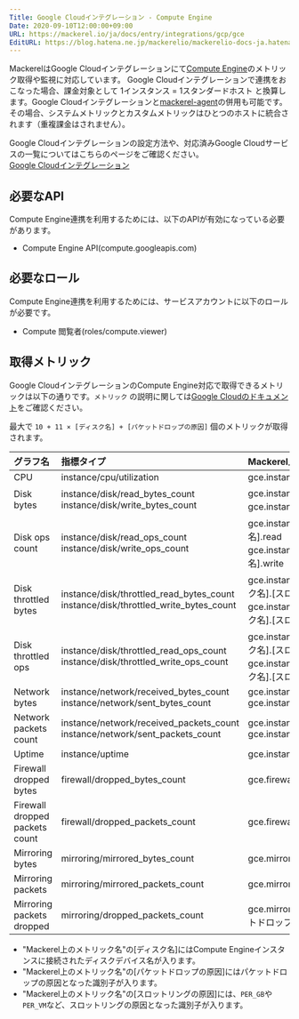```yaml
---
Title: Google Cloudインテグレーション - Compute Engine
Date: 2020-09-10T12:00:00+09:00
URL: https://mackerel.io/ja/docs/entry/integrations/gcp/gce
EditURL: https://blog.hatena.ne.jp/mackerelio/mackerelio-docs-ja.hatenablog.mackerel.io/atom/entry/26006613631814925
---
```


MackerelはGoogle Cloudインテグレーションにて<a href="https://cloud.google.com/compute" target="_blank">Compute Engine</a>のメトリック取得や監視に対応しています。
Google Cloudインテグレーションで連携をおこなった場合、課金対象として 1インスタンス = 1スタンダードホスト と換算します。Google Cloudインテグレーションと[mackerel-agent](https://mackerel.io/ja/docs/entry/howto/install-agent)の併用も可能です。その場合、システムメトリックとカスタムメトリックはひとつのホストに統合されます（重複課金はされません）。

Google Cloudインテグレーションの設定方法や、対応済みGoogle Cloudサービスの一覧についてはこちらのページをご確認ください。<br>
<a href="https://mackerel.io/ja/docs/entry/integrations/gcp">Google Cloudインテグレーション</a>

## 必要なAPI
Compute Engine連携を利用するためには、以下のAPIが有効になっている必要があります。

- Compute Engine API(compute.googleapis.com)

## 必要なロール
Compute Engine連携を利用するためには、サービスアカウントに以下のロールが必要です。

- Compute 閲覧者(roles/compute.viewer)

## 取得メトリック
Google CloudインテグレーションのCompute Engine対応で取得できるメトリックは以下の通りです。`メトリック` の説明に関しては<a href="https://cloud.google.com/monitoring/api/metrics_gcp" target="_blank">Google Cloudのドキュメント</a>をご確認ください。

最大で `10 + 11 × [ディスク名] + [パケットドロップの原因]` 個のメトリックが取得されます。

|グラフ名|指標タイプ|Mackerel上のメトリック名|単位|
|:---|:---|:---|:---|
|CPU|instance/cpu/utilization|gce.instance.cpu.used|percentage|
|Disk bytes|instance/disk/read_bytes_count<br>instance/disk/write_bytes_count|gce.instance.disk_io.[ディスク名].read<br>gce.instance.disk_io.[ディスク名].write|bytes|
|Disk ops count|instance/disk/read_ops_count<br>instance/disk/write_ops_count|gce.instance.disk_ops.[ディスク名].read<br>gce.instance.disk_ops.[ディスク名].write|integer|
|Disk throttled bytes|instance/disk/throttled_read_bytes_count<br>instance/disk/throttled_write_bytes_count|gce.instance.disk-throttled_io.[ディスク名].[スロットリングの原因].read<br>gce.instance.disk-throttled_io.[ディスク名].[スロットリングの原因].write|bytes|
|Disk throttled ops|instance/disk/throttled_read_ops_count<br>instance/disk/throttled_write_ops_count|gce.instance.disk-throttled_ops.[ディスク名].[スロットリングの原因].read<br>gce.instance.disk-throttled_ops.[ディスク名].[スロットリングの原因].write|integer|
|Network bytes|instance/network/received_bytes_count<br>instance/network/sent_bytes_count|gce.instance.network.received<br>gce.instance.network.sent|bytes|
|Network packets count|instance/network/received_packets_count<br>instance/network/sent_packets_count|gce.instance.network_packets.received<br>gce.instance.network_packets.sent|integer|
|Uptime|instance/uptime|gce.instance.uptime.uptime|integer|
|Firewall dropped bytes|firewall/dropped_bytes_count|gce.firewall.dropped|bytes|
|Firewall dropped packets count|firewall/dropped_packets_count|gce.firewall_packets.dropped|integer|
|Mirroring bytes|mirroring/mirrored_bytes_count|gce.mirroring.mirroed|bytes|
|Mirroring packets|mirroring/mirrored_packets_count|gce.mirroring_packets.mirrored|integer|
|Mirroring packets dropped|mirroring/dropped_packets_count|gce.mirroring_packets_dropped.[パケットドロップの原因]|integer|

* "Mackerel上のメトリック名"の[ディスク名]にはCompute Engineインスタンスに接続されたディスクデバイス名が入ります。
* "Mackerel上のメトリック名"の[パケットドロップの原因]にはパケットドロップの原因となった識別子が入ります。
* "Mackerel上のメトリック名"の[スロットリングの原因]には、`PER_GB`や`PER_VM`など、スロットリングの原因となった識別子が入ります。
